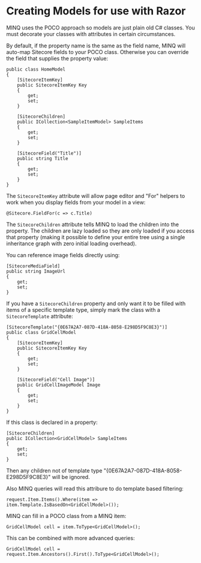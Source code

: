 # Creating Models for use with Razor #

MINQ uses the POCO approach so models are just plain old C# classes. You must decorate your classes with attributes in certain circumstances.

By default, if the property name is the same as the field name, MINQ will auto-map Sitecore fields to your POCO class. Otherwise you can override the field that supplies the property value:

```
public class HomeModel
{
	[SitecoreItemKey]
	public SitecoreItemKey Key
	{
		get;
		set;
	}

	[SitecoreChildren]
	public ICollection<SampleItemModel> SampleItems
	{
		get;
		set;
	}

	[SitecoreField("Title")]
	public string Title
	{
		get;
		set;
	}
}
```

The `SitecoreItemKey` attribute will allow page editor and "For" helpers to work when you display fields from your model in a view:

```
@Sitecore.FieldFor(c => c.Title)
```

The `SitecoreChildren` attribute tells MINQ to load the children into the property. The children are lazy loaded so they are only loaded if you access that property (making it possible to define your entire tree using a single inheritance graph with zero initial loading overhead).

You can reference image fields directly using:

```
[SitecoreMediaField]
public string ImageUrl
{
	get;
	set;
}
```


If you have a `SitecoreChildren` property and only want it to be filled with items of a specific template type, simply mark the class with a `SitecoreTemplate` attribute:

```
[SitecoreTemplate("{0E67A2A7-087D-418A-8058-E298D5F9C8E3}")]
public class GridCellModel
{
	[SitecoreItemKey]
	public SitecoreItemKey Key
	{
		get;
		set;
	}

	[SitecoreField("Cell Image")]
	public GridCellImageModel Image
	{
		get;
		set;
	}
}
```

If this class is declared in a property:

```
[SitecoreChildren]
public ICollection<GridCellModel> SampleItems
{
	get;
	set;
}
```

Then any children not of template type "{0E67A2A7-087D-418A-8058-E298D5F9C8E3}" will be ignored.

Also MINQ queries will read this attribure to do template based filtering:

```
request.Item.Items().Where(item => item.Template.IsBasedOn<GridCellModel>());
```

MINQ can fill in a POCO class from a MINQ item:

```
GridCellModel cell = item.ToType<GridCellModel>();
```

This can be combined with more advanced queries:

```
GridCellModel cell = request.Item.Ancestors().First().ToType<GridCellModel>();
```
